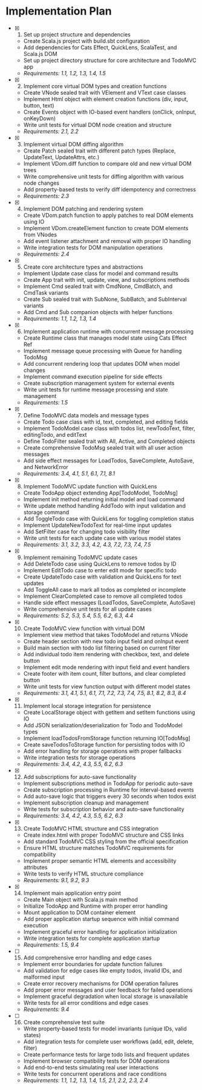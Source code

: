 # Implementation Plan

- [x] 1. Set up project structure and dependencies
  - Create Scala.js project with build.sbt configuration
  - Add dependencies for Cats Effect, QuickLens, ScalaTest, and Scala.js DOM
  - Set up project directory structure for core architecture and TodoMVC app
  - _Requirements: 1.1, 1.2, 1.3, 1.4, 1.5_

- [x] 2. Implement core virtual DOM types and creation functions
  - Create VNode sealed trait with VElement and VText case classes
  - Implement Html object with element creation functions (div, input, button, text)
  - Create Events object with IO-based event handlers (onClick, onInput, onKeyDown)
  - Write unit tests for virtual DOM node creation and structure
  - _Requirements: 2.1, 2.2_

- [x] 3. Implement virtual DOM diffing algorithm
  - Create Patch sealed trait with different patch types (Replace, UpdateText, UpdateAttrs, etc.)
  - Implement VDom.diff function to compare old and new virtual DOM trees
  - Write comprehensive unit tests for diffing algorithm with various node changes
  - Add property-based tests to verify diff idempotency and correctness
  - _Requirements: 2.3_

- [x] 4. Implement DOM patching and rendering system
  - Create VDom.patch function to apply patches to real DOM elements using IO
  - Implement VDom.createElement function to create DOM elements from VNodes
  - Add event listener attachment and removal with proper IO handling
  - Write integration tests for DOM manipulation operations
  - _Requirements: 2.4_

- [x] 5. Create core architecture types and abstractions
  - Implement Update case class for model and command results
  - Create App trait with init, update, view, and subscriptions methods
  - Implement Cmd sealed trait with CmdNone, CmdBatch, and CmdTask variants
  - Create Sub sealed trait with SubNone, SubBatch, and SubInterval variants
  - Add Cmd and Sub companion objects with helper functions
  - _Requirements: 1.1, 1.2, 1.3, 1.4_

- [x] 6. Implement application runtime with concurrent message processing
  - Create Runtime class that manages model state using Cats Effect Ref
  - Implement message queue processing with Queue for handling TodoMsg
  - Add concurrent rendering loop that updates DOM when model changes
  - Implement command execution pipeline for side effects
  - Create subscription management system for external events
  - Write unit tests for runtime message processing and state management
  - _Requirements: 1.5_

- [x] 7. Define TodoMVC data models and message types
  - Create Todo case class with id, text, completed, and editing fields
  - Implement TodoModel case class with todos list, newTodoText, filter, editingTodo, and editText
  - Define TodoFilter sealed trait with All, Active, and Completed objects
  - Create comprehensive TodoMsg sealed trait with all user action messages
  - Add side effect messages for LoadTodos, SaveComplete, AutoSave, and NetworkError
  - _Requirements: 3.4, 4.1, 5.1, 6.1, 7.1, 8.1_

- [x] 8. Implement TodoMVC update function with QuickLens
  - Create TodoApp object extending App[TodoModel, TodoMsg]
  - Implement init method returning initial model and load command
  - Write update method handling AddTodo with input validation and storage command
  - Add ToggleTodo case with QuickLens for toggling completion status
  - Implement UpdateNewTodoText for real-time input updates
  - Add SetFilter case for changing todo visibility filter
  - Write unit tests for each update case with various model states
  - _Requirements: 3.1, 3.2, 3.3, 4.2, 4.3, 7.2, 7.3, 7.4, 7.5_

- [x] 9. Implement remaining TodoMVC update cases
  - Add DeleteTodo case using QuickLens to remove todos by ID
  - Implement EditTodo case to enter edit mode for specific todo
  - Create UpdateTodo case with validation and QuickLens for text updates
  - Add ToggleAll case to mark all todos as completed or incomplete
  - Implement ClearCompleted case to remove all completed todos
  - Handle side effect messages (LoadTodos, SaveComplete, AutoSave)
  - Write comprehensive unit tests for all update cases
  - _Requirements: 5.2, 5.3, 5.4, 5.5, 6.2, 6.3, 4.4_

- [x] 10. Create TodoMVC view function with virtual DOM
  - Implement view method that takes TodoModel and returns VNode
  - Create header section with new todo input field and onInput event
  - Build main section with todo list filtering based on current filter
  - Add individual todo item rendering with checkbox, text, and delete button
  - Implement edit mode rendering with input field and event handlers
  - Create footer with item count, filter buttons, and clear completed button
  - Write unit tests for view function output with different model states
  - _Requirements: 3.1, 4.1, 5.1, 6.1, 7.1, 7.2, 7.3, 7.4, 7.5, 8.1, 8.2, 8.3, 8.4_

- [x] 11. Implement local storage integration for persistence
  - Create LocalStorage object with getItem and setItem functions using IO
  - Add JSON serialization/deserialization for Todo and TodoModel types
  - Implement loadTodosFromStorage function returning IO[TodoMsg]
  - Create saveTodosToStorage function for persisting todos with IO
  - Add error handling for storage operations with proper fallbacks
  - Write integration tests for storage operations
  - _Requirements: 3.4, 4.2, 4.3, 5.5, 6.2, 6.3_

- [x] 12. Add subscriptions for auto-save functionality
  - Implement subscriptions method in TodoApp for periodic auto-save
  - Create subscription processing in Runtime for interval-based events
  - Add auto-save logic that triggers every 30 seconds when todos exist
  - Implement subscription cleanup and management
  - Write tests for subscription behavior and auto-save functionality
  - _Requirements: 3.4, 4.2, 4.3, 5.5, 6.2, 6.3_

- [x] 13. Create TodoMVC HTML structure and CSS integration
  - Create index.html with proper TodoMVC structure and CSS links
  - Add standard TodoMVC CSS styling from the official specification
  - Ensure HTML structure matches TodoMVC requirements for compatibility
  - Implement proper semantic HTML elements and accessibility attributes
  - Write tests to verify HTML structure compliance
  - _Requirements: 9.1, 9.2, 9.3_

- [x] 14. Implement main application entry point
  - Create Main object with Scala.js main method
  - Initialize TodoApp and Runtime with proper error handling
  - Mount application to DOM container element
  - Add proper application startup sequence with initial command execution
  - Implement graceful error handling for application initialization
  - Write integration tests for complete application startup
  - _Requirements: 1.5, 9.4_

- [ ] 15. Add comprehensive error handling and edge cases
  - Implement error boundaries for update function failures
  - Add validation for edge cases like empty todos, invalid IDs, and malformed input
  - Create error recovery mechanisms for DOM operation failures
  - Add proper error messages and user feedback for failed operations
  - Implement graceful degradation when local storage is unavailable
  - Write tests for all error conditions and edge cases
  - _Requirements: 9.4_

- [ ] 16. Create comprehensive test suite
  - Write property-based tests for model invariants (unique IDs, valid states)
  - Add integration tests for complete user workflows (add, edit, delete, filter)
  - Create performance tests for large todo lists and frequent updates
  - Implement browser compatibility tests for DOM operations
  - Add end-to-end tests simulating real user interactions
  - Write tests for concurrent operations and race conditions
  - _Requirements: 1.1, 1.2, 1.3, 1.4, 1.5, 2.1, 2.2, 2.3, 2.4_